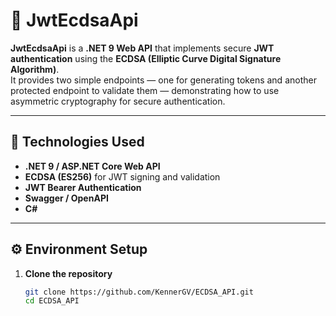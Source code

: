 # 🔐 JwtEcdsaApi

**JwtEcdsaApi** is a **.NET 9 Web API** that implements secure **JWT authentication** using the **ECDSA (Elliptic Curve Digital Signature Algorithm)**.  
It provides two simple endpoints — one for generating tokens and another protected endpoint to validate them — demonstrating how to use asymmetric cryptography for secure authentication.

---

## 🧱 Technologies Used

- **.NET 9 / ASP.NET Core Web API**
- **ECDSA (ES256)** for JWT signing and validation
- **JWT Bearer Authentication**
- **Swagger / OpenAPI**
- **C#**

---

## ⚙️ Environment Setup

1. **Clone the repository**

   ```bash
   git clone https://github.com/KennerGV/ECDSA_API.git
   cd ECDSA_API